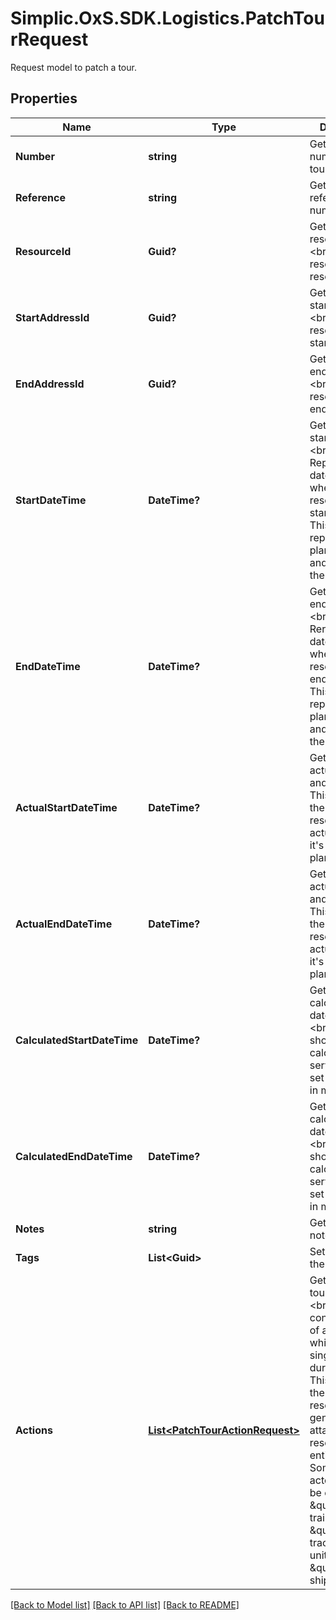 # Simplic.OxS.SDK.Logistics.PatchTourRequest
Request model to patch a tour.

## Properties

Name | Type | Description | Notes
------------ | ------------- | ------------- | -------------
**Number** | **string** | Gets or sets the number of the tour. | [optional] 
**Reference** | **string** | Gets or sets the reference number. | [optional] 
**ResourceId** | **Guid?** | Gets or sets the resource id.  &lt;br&gt;  Will be resolved as resouce.   | [optional] 
**StartAddressId** | **Guid?** | Gets or sets the start address id.  &lt;br&gt;  Will be resolved to the start address.   | [optional] 
**EndAddressId** | **Guid?** | Gets or sets the end address id.  &lt;br&gt;  Will be resolved to the end address.   | [optional] 
**StartDateTime** | **DateTime?** | Gets or sets the start date time.  &lt;br&gt;  Represents the date and time when the resource should start it&#39;s trip.    This just represents the planned date and time, not the actual start. | [optional] 
**EndDateTime** | **DateTime?** | Gets or sets the end date time.  &lt;br&gt;  Rerpresents the date and time when the resource should end it&#39;s trip.    This just represents the planned date and time, not the actual end. | [optional] 
**ActualStartDateTime** | **DateTime?** | Gets or sets the actual start date and time.  &lt;br&gt;  This represents the time the resource actually started it&#39;s trip, not the planned start.   | [optional] 
**ActualEndDateTime** | **DateTime?** | Gets or sets the actual end date and time.  &lt;br&gt;  This represents the time the resource actually ended it&#39;s trip, not the planned end.   | [optional] 
**CalculatedStartDateTime** | **DateTime?** | Gets or sets the calculated start date and time.  &lt;br&gt;  This value should be calculated by a service and not set by the user in most cases.   | [optional] 
**CalculatedEndDateTime** | **DateTime?** | Gets or sets the calculated end date and time.  &lt;br&gt;  This value should be calculated by a service and not set by the user in most cases.   | [optional] 
**Notes** | **string** | Gets or sets a note. | [optional] 
**Tags** | **List&lt;Guid&gt;** | Sets the tags of the tour. | [optional] 
**Actions** | [**List&lt;PatchTourActionRequest&gt;**](PatchTourActionRequest.md) | Gets or sets the tour actions.  &lt;br&gt;  This list contains a list of actions which define single events during the trip.    This list will be the primary resource for the generation of attached resources and entities.  &lt;br&gt;  Some of these actoins might be e.g.: \&quot;Add trailer\&quot;, \&quot;Change tractor unit\&quot; or \&quot;Load shipment\&quot;.   | [optional] 

[[Back to Model list]](../README.md#documentation-for-models) [[Back to API list]](../README.md#documentation-for-api-endpoints) [[Back to README]](../README.md)

